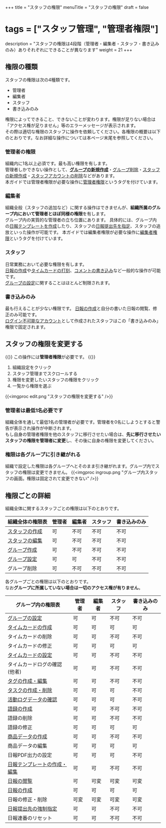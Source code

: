 +++
title = "スタッフの権限"
menuTitle = "スタッフの権限"
draft = false
# tags = ["スタッフ管理", "管理者権限"]
description = "スタッフの権限は4段階（管理者・編集者・スタッフ・書き込みのみ）ありそれぞれにできることが異なります"
weight = 21
+++

## 権限の種類

スタッフの権限は次の4種類です。

- 管理者
- 編集者
- スタッフ
- 書き込みのみ

権限によってできること、できないことが変わります。権限が足りない場合は「アクセス権が足りません」等のエラーメッセージが表示されます。  
その際は適切な権限のスタッフに操作を依頼してください。各権限の概要は以下のとおりです。なお詳細な操作については本ページ末尾を参照してください。

### 管理者の権限

組織内に1名以上必須です。最も高い権限を有します。  
管理者しかできない操作として、[**グループの新規作成**](/org/groupsetting/make/)・[グループ削除](/remove/group/)・[スタッフの新規作成](/org/staff/make/)・[スタッフアカウントの削除](/remove/staff/)などがあります。  
本ガイドでは管理者権限が必要な操作に[管理者権限](/tags/管理者権限/)というタグを付けています。

### 編集者

組織全般（スタッフの追加など）に関する操作はできませんが、**組織所属のグループ内において管理者とほぼ同様の権限**を有します。  
グループ内の実質的な管理者の立ち位置にあります。
具体的には、グループ内の[日報テンプレートを作成](/org/groupsetting/template/make/)したり、スタッフの[日報提出先を指定](/org/groupsetting/dist/)、スタッフの追放といった操作が可能です。
本ガイドでは編集者権限が必要な操作に[編集者権限](/tags/編集者権限/)というタグを付けています。

### スタッフ

日常業務において必要な権限を有します。  
[日報の作成](/report/write/)や[タイムカードの打刻](/timecard/input/)、[コメントの書き込み](/report/read/comment/)など一般的な操作が可能です。  
[グループの設定](/org/groupsetting/)に関することはほとんど制限されます。

### 書き込みのみ

最も行えることが少ない権限です。
[日報の作成](/report/write/)と自分の書いた日報の閲覧、修正のみ可能です。  
[ログイン不可能なアカウント](http://localhost:1313/org/staff/make/#ログイン不可能なスタッフアカウントの作成)として作成されたスタッフはこの「書き込みのみ」権限で固定されます。

## スタッフの権限を変更する

{{<alice pos="right" icon="here">}}
この操作には**管理者権限**が必要です。
{{</alice>}}

1. 組織設定をクリック
1. スタッフ管理までスクロールする
1. 権限を変更したいスタッフの権限をクリック
1. 一覧から権限を選ぶ

{{<imgproc edit.png "スタッフの権限を変更する" />}}

### 管理者は最低1名必要です

組織全体を通して最低1名の管理者が必要です。管理者を0名にしようとすると警告が表示され操作が中断されます。  
もし自身の管理者権限を他のスタッフに移行させたい場合は、**先に移行させたいスタッフの権限を管理者に変更**し、その後に自身の権限を変更してください。

### 権限は各グループに引き継がれる

組織で設定した権限は各グループへとそのまま引き継がれます。グループ内でスタッフの権限は変更できません。
{{<imgproc ingroup.png "グループ内スタッフの画面。権限は固定されて変更できない" />}}

## 権限ごとの詳細

組織全体に関するスタッフごとの権限は以下のとおりです。

|組織全体の権限表|管理者|編集者|スタッフ|書き込みのみ|
|---|---|---|---|---|
|[スタッフの作成](/org/staff/make/)|可|不可|不可|不可|
|[スタッフの編集](/org/staff/manage/)|可|不可|不可|不可|
|[グループ作成](/org/groupsetting/make/)|可|不可|不可|不可|
|[グループ設定](/org/groupsetting/)|可|可|不可|不可|
|グループ削除|可|不可|不可|不可|

各グループごとの権限は以下のとおりです。  
なお**グループに所属していない場合は一切のアクセス権が有りません**。

|グループ内の権限表|管理者|編集者|スタッフ|書き込みのみ|
|---|---|---|---|---|
|[グループの設定](/org/groupsetting/)|可|可|不可|不可|
|[タイムカードの作成](/timecard/input/)|可|可|可|可|
|タイムカードの削除|可|可|不可|不可|
|タイムカードの修正|可|可|可|可|
|[タイムカードの設定](/timecard/setting/)|可|可|不可|不可|
|タイムカードログの確認(他者)|可|可|不可|不可|
|[タグの作成・編集](/org/groupsetting/tag/)|可|可|不可|不可|
|[タスクの作成・削除](/task/add/)|可|可|可|不可|
|[活動ログデータの確認](/org/groupsetting/log/)|可|可|可|不可|
|[語録の作成](/org/groupsetting/goroku/)|可|可|不可|不可|
|語録の削除|可|可|不可|不可|
|語録の修正|可|可|可|可|
|[商品データの作成](/org/groupsetting/point/)|可|可|不可|不可|
|商品データの編集|可|可|可|可|
|日報PDF出力の設定|可|可|可|不可|
|[日報テンプレートの作成・編集](/org/groupsetting/template/)|可|可|不可|不可|
|[日報の閲覧](/report/read/)|可|可変|可変|可変|
|[日報の作成](/report/write/)|可|可|可|可|
|日報の修正・削除|可変|可変|可変|可変|
|[日報提出先の強制指定](/org/groupsetting/dist/)|可|可|不可|不可|
|日報連番のリセット|可|可|不可|不可|
